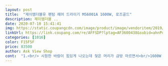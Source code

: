 ```yaml
---
layout: post 
title:  "제이엠더블유 팬텀 헤어 드라이기 MS6001A 1600W, 로즈골드" 
description: 제이엠더블 ..
date: 2020-07-10 15:41:41 
img: https://static.coupangcdn.com/image/product/image/vendoritem/2019/01/15/3146747645/8a74e216-8637-4cd9-8c0d-9806abac5510.jpg 
linkUrl: https://link.coupang.com/re/AFFSDP?lptag=AF3600438&subid=ahnPublicAsk&pageKey=22172899&itemId=86257965&vendorItemId=3146747645&traceid=V0-113-5a1015b69cef1cb2 
categories: [1016] 
color: F15F5F 
price: 83500 
author: Ask View Shop 
cont:  "1.<br/> 시원한 바람이 힘있게 나오는데 젖은 머리가 금방 마르면서<br/>1600W / 컬러  로즈골드<br/>2.<br/> 버튼을 누르면 온,냉풍이 고정되니 엄지로 계속 누르지않아도 되어서   손이 아프지않아요<br/>2020년 복 많이 받고 많이 파세요^^<br/>3.<br/> 줄이 꼬이지 않아요<br/>4.<br/> 냉풍으로 빨리 말리니 머리카락이 부시시 쳐지지않고<br/>5.<br/> 입구가 납작하고 길어서 헤어 볼륨 만들기가 쉽고,<br/>6.<br/>단점?은 생각보다 커서 몇번 써봐야 익숙해질것 같아요.<br/><br/>hot 버튼을 누르면 따뜻한 바람이 나오는 것.<br/><br/>jmw 드라이기로 겟.<br/><br/>♥️JWM 터보항공모터 팬텀 드라이기♥️<br/>✔ 2018.<br/> 0.<br/>8.<br/> 15<br/><br/><br/>가격변동이 좀 있어요.<br/><br/>간지가 아직도 좔좔 멋져요.<br/><br/>강추강추합니다.<br/>  AS도 받을 수 있어 믿고<br/>강추강추해요 ^0^<br/>갠적으로 그립감이 좋은지는 잘 모르겠어요.<br/><br/>구매한 드라이기 ! 너무 좋아요 ♡♡<br/>그냥 크기에 비해 무겁지 않아<br/>그래서 두피를 금방 말릴 수 있는 것 같아요.<br/><br/>그래서 어떤상품인지물어봤지요^^<br/>그래서 이 부분이 젤.<br/> 최고로 맘에 들어요.<br/><br/>그런데, 메뉴얼에보면 이온발생하는 부위가<br/>그리고 줄이 50cm라도 더 길면 좋겠지만<br/>그힘만큼죵한 제품 JWM1600 강추해요.<br/><br/>꺄아아악 퍼펙트한 드라이기 !!<br/>날도 추워지니<br/>너무 멋스러워요.<br/> 빤짝빤짝이는 펄이 들어간 화이트컬러에 그립감 짱이에요.<br/><br/>늘씬한 몸매에 그립감까지!<br/>다음 상품평에서  또 만나요 ^^<br/>다행히 크지만 무겁지는 않아요<br/>두피 연구소와 jmw 두개 중 엄청 오래 고민하다<br/>두피가 시원하고 깔끔한 느낌이 들어요<br/>드라이기!<br/>드라이기예요<br/>듣기좋은 소음이에요ㅋㅋ<br/>디자인 짱.<br/> 사용감 짱 !<br/>디자인이 jmw취향이라.<br/><br/>럭셔리한 분위기에 배경은 화이트컬러로<br/>말리는 시간이 오래 걸려서<br/>머리밑을 말리기 쉬운 구조인듯 해요<br/>머리카락에서 윤기가 난다고 추천해줬어요.<br/><br/>머리카락이 점점 길어지고<br/>먼가가 매력있는 드라이기로 제맘에 쏙 들어요.<br/><br/>멋져버려요! 큰 맘먹고 하나 장만했어요!<br/>모델명 알아보고선 쿠팡서 로켓배송으로 주문한 상품임요.<br/><br/>모델이 다른건지 , 제가 못찾아서 그런건지 <br/>모터가 항공기에 사용하는 BLDC모터라서 힘이 강하고<br/>묭실 샘도 좋다고하고 샘들도 JWM브랜드를 많이들 사용하신다하시고 저도 경험을 많이<br/>묭실에서도 소음을 들어봤지만 듣기싫은<br/>무겁지는 않아요<br/>무엇보다 가장.<br/> 제일 좋은건 찬바람이 기본으로 되어있고<br/>뭐 지금도 사용할만 해요.<br/><br/>미용실 원장님들이 사용하실만 하네요^^<br/>바람은 아주 난리도 아닙니다 ㅋㅋ<br/>바람의 세기는 로우, 하이 로 구별되며<br/>바람이 한 곳으로 잘 집중되고 강력해요.<br/><br/>버튼을 계속 누르고 있는게 아니고<br/>버튼을 누르면 금방 금방 따뜻한바람 찬바람 바뀌어서 좋네요.<br/><br/>버튼이 있어 누르면 하한바람이 나오는 손쉬운 사용법으로 특별히 메뉴얼을 읽지않아도 모든걸 섭렵가능한 단순하지만,<br/>보들보들 매끈매끈한 느낌에 기분이 정말<br/>부드러운 소음이랄까요?<br/>불편해서 좀 좋은 드라이기를 구입하자 마음 먹었죠.<br/><br/>사용해보고 깜짝 놀랐어요!<br/>상품입니다<br/>새 것같이 아직도 성능 짱.<br/><br/>생각하고 구매했었거든요 ㅜ ㅜ<br/>선풍기와 드라이기 두 가지로 말리는데<br/>성능은 두 가지 다 비슷한데<br/>소리 때문에 스트레스는 없어요.<br/><br/>소리가 크고 높으면서 깨방정맞다고 할까 그렇거든요.<br/>ㅎㅎ<br/>소리는 낮으면서 얌전?해요.<br/><br/>소음이 아닌거에요.<br/><br/>손목에 무리는 가지않는것 같아요.<br/><br/>습관이되서 찬바람으로만 드라이하는데<br/>아주아주 잘 사용하고 있는 드라이기 !<br/>안녕하세요 )<br/>어디 하나 마음에 안드는 구석이 없는 완벽한<br/>어찌나 소음이 부드러운지 ㅎㅎ 진짜 멋진<br/>언니가 좋은 드라이기를 쓰면<br/>여심을 사로잡는 로즈골드로 후회는 없으실것같아요 ^^<br/>여쭤보고 싶어요.<br/> 이온발생하는 부위가<br/>여튼, 하자품은 아니겠지요? 설마 ㅎㅎ<br/>오히려 죵한거같아 너무 마음에 들어요.<br/><br/>완전 사용감 끝장이에요.<br/><br/>외곽선이 전부 로즈골드로 너무 고급지고<br/>윤기가 나면서 볼륨있고 풍성해져요<br/>이제껏 구입한 드라이기 중에 젤 비싼 드라이긴데<br/>있는데 본품에는 어디에도 없어요.<br/><br/>있는지여.<br/><br/>잘모르겠어요.<br/> 이제품 사용하시는 님계신가요?<br/>전 가격이 79.<br/>710원 일때 구입했는데<br/>전 아무리 살펴도 없어요 ㅜㅜ<br/>전 한겨울에도 선풍기로 두피를 말리거든요.<br/><br/>전에 사용하던 드라이기는<br/>제 상품평을 읽어주신님, 감사합니다 ♥️<br/>제눈엔 여전히 간지납니다^^<br/>좋아요.<br/> 제가 이뿌게봐서 그러지 <br/>지금까지 저는 바람이 세면 그냥 좋은 드라이기라고<br/>지금다니고 있는 묭실에서 사용하는<br/>진짜 제 인생 드라이기라고 할만큼 만족해요.<br/><br/>집에 있는 드라이기보다 소음이 덜하고<br/>찜해놓고 가격 다운될 때 구입하세요<br/>찬바람으로 전 머리를 말리기만 하는게<br/>출력은 1600W로 굉장한 힘으로 내뿜는<br/>판매자님께 물어봐야하나?<br/>한 번 생각해봐야겠어요.<br/><br/>한결같이같은소리가 별루 저는 거북하지않아요^^<br/>한번 누르면 cool ↔️ hot 전환이 되는게 넘 좋고요.<br/><br/>할인가격으로 좋은 제품을 잘 산 것같아요.<br/> 잘 쓰겠습니다<br/>해 본 결과 좋다는걸 알고 구매하지라 믿어의심치않아요.<br/><br/>해로운 먼지같은 것이 안 나온다고 하네요.<br/><br/>" 
---
```


